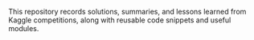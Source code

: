 This repository records solutions, summaries, and lessons learned from Kaggle competitions, along with reusable code snippets and useful modules.